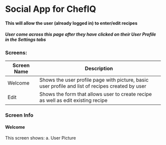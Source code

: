 # Social App for ChefIQ
#### This will allow the user (already logged in) to enter/edit recipes

##### User come across this page after they have clicked on their User Profile in the Settings tabs

### Screens:

| Screen Name     | Description |
| ---      | ---       |
| Welcome | Shows the user profile page with picture, basic user profile and list of recipes created by user |
| Edit | Shows the form that allows user to create recipe as well as edit existing recipe |

### Screen Info

#### Welcome

This screen shows:
    a. User Picture